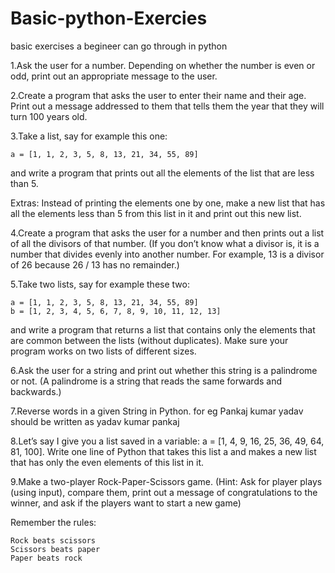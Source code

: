 # Basic-python-Exercies
basic exercises a begineer can go through in python

1.Ask the user for a number. Depending on whether the number is even or odd, print out an appropriate message to the user.

2.Create a program that asks the user to enter their name and their age. Print out a message addressed to them that tells them the year that they will turn 100 years old.

3.Take a list, say for example this one:

	a = [1, 1, 2, 3, 5, 8, 13, 21, 34, 55, 89]

and write a program that prints out all the elements of the list that are less than 5.

Extras:
    Instead of printing the elements one by one, make a new list that has all the elements less than 5 from this list in it and print out this new list.
    
4.Create a program that asks the user for a number and then prints out a list of all the divisors of that number. (If you don’t know what a divisor is, it is a number that divides evenly into another number. For example, 13 is a divisor of 26 because 26 / 13 has no remainder.)

5.Take two lists, say for example these two:

	a = [1, 1, 2, 3, 5, 8, 13, 21, 34, 55, 89]
	b = [1, 2, 3, 4, 5, 6, 7, 8, 9, 10, 11, 12, 13]

and write a program that returns a list that contains only the elements that are common between the lists (without duplicates). Make sure your program works on two lists of different sizes.

6.Ask the user for a string and print out whether this string is a palindrome or not. (A palindrome is a string that reads the same forwards and backwards.)

7.Reverse words in a given String in Python. for eg Pankaj kumar yadav should be written as yadav kumar pankaj

8.Let’s say I give you a list saved in a variable: a = [1, 4, 9, 16, 25, 36, 49, 64, 81, 100]. Write one line of Python that takes this list a and makes a new list that has only the even elements of this list in it.

9.Make a two-player Rock-Paper-Scissors game. (Hint: Ask for player plays (using input), compare them, print out a message of congratulations to the winner, and ask if the players want to start a new game)

Remember the rules:

    Rock beats scissors
    Scissors beats paper
    Paper beats rock

    



